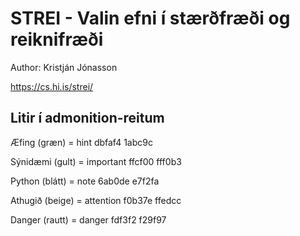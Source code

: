 # STREI - Valin efni í stærðfræði og reiknifræði

Author: Kristján Jónasson

https://cs.hi.is/strei/

## Litir í admonition-reitum


Æfing (græn) = hint
dbfaf4
1abc9c

Sýnidæmi (gult) = important
ffcf00
fff0b3

Python (blátt) = note
6ab0de
e7f2fa

Athugið (beige) = attention
f0b37e
ffedcc

Danger (rautt) = danger
fdf3f2
f29f97
